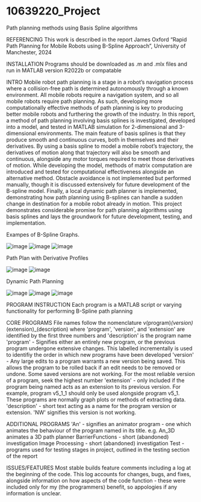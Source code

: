 # 10639220_Project
Path planning methods using Basis Spline algorithms

REFERENCING
This work is described in the report
James Oxford “Rapid Path Planning for Mobile Robots using B-Spline Approach”, University of Manchester, 2024

INSTALLATION
Programs should be downloaded as .m and .mlx files and run in MATLAB version R2022b or compatable

INTRO
Mobile robot path planning is a stage in a robot’s navigation process where a collision-free path is determined autonomously through a known environment. All mobile robots require a navigation system, and so all mobile robots require path planning. As such, developing more computationally effective methods of path planning is key to producing better mobile robots and furthering the growth of the industry. In this report, a method of path planning involving basis splines is investigated, developed into a model, and tested in MATLAB simulation for 2-dimensional and 3-dimensional environments. The main feature of basis splines is that they produce smooth and continuous curves, both in themselves and their derivatives. By using a basis spline to model a mobile robot’s trajectory, the derivatives of motion along that trajectory will also be smooth and continuous, alongside any motor torques required to meet those derivatives of motion. While developing the model, methods of matrix computation are introduced and tested for computational effectiveness alongside an alternative method. Obstacle avoidance is not implemented but performed manually, though it is discussed extensively for future development of the B-spline model. Finally, a local dynamic path planner is implemented, demonstrating how path planning using B-splines can handle a sudden change in destination for a mobile robot already in motion. This project demonstrates considerable promise for path planning algorithms using basis splines and lays the groundwork for future development, testing, and implementation.

Exampes of B-Spline Graphs.

![image](https://github.com/Oxforddd/10639220_Project/assets/168731712/982bd3b7-19bd-4085-99ab-fe839cb2a009)
![image](https://github.com/Oxforddd/10639220_Project/assets/168731712/d38e288d-6d8b-44ae-a7cb-5826eb3ab4c9)
![image](https://github.com/Oxforddd/10639220_Project/assets/168731712/2f07de4d-952a-4b10-8595-38ce2f89ba73)

Path Plan with Derivative Profiles

![image](https://github.com/Oxforddd/10639220_Project/assets/168731712/652a0512-a20d-44e5-a225-502229fcdf5b)
![image](https://github.com/Oxforddd/10639220_Project/assets/168731712/dcb2354d-2d5b-450b-8d22-7115cf7c48fb)

Dynamic Path Planning

![image](https://github.com/Oxforddd/10639220_Project/assets/168731712/a4b63f1a-04b4-41a1-9863-c1870e0374b3)
![image](https://github.com/Oxforddd/10639220_Project/assets/168731712/d35b174b-d4fc-48f5-9abb-95dccd49ae5a)
![image](https://github.com/Oxforddd/10639220_Project/assets/168731712/43bdd6d0-9fd3-4236-b990-831d9ebc90f4)

PROGRAM INSTRUCTION
Each program is a MATLAB script or varying functionality for performing B-Spline path planning

CORE PROGRAMS
File names follow the nomenclature v(program)_(version)_(extension)_(description) where 'program', 'version', and 'extension' are identified by the first three numbers and 'description' is the program name
'program' - Signifies either an entirely new program, or the previous program undergone extensive changes. This labelled incrementally is used to identifiy the order in which new programs have been developed
'version' - Any large edits to a program warrants a new version being saved. This allows the program to be rolled back if an edit needs to be removed or undone. Some saved versions are not working. For the most reliable version of a program, seek the highest number
'extension' - only included if the program being named acts as an extension to its previous version. For example, program v5_1_1 should only be used alongside program v5_1. These programs are normally graph plots or methods of extracting data.
'description' - short text acting as a name for the program version or extension. 'NW' signifies this version is not working.

ADDITIONAL PROGRAMS
'An' - signifies an animator program - one which animates the behaviour of the program named in its title. e.g. An_3D animates a 3D path planner
BarrierFunctions - short (abandoned) investigation
Image Processing - short (abandoned) investigation
Test - programs used for testing stages in project, outlined in the testing section of the report

ISSUES/FEATURES
Most stable builds feature comments including a log at the beginning of the code. This log accounts for changes, bugs, and fixes, alongside information on how aspects of the code function - these were included only for my (the programmers) benefit, so appologies if any information is unclear.





